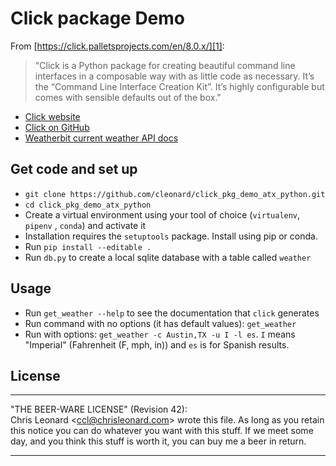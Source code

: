 # Click package Demo

From [https://click.palletsprojects.com/en/8.0.x/][1]:

> "Click is a Python package for creating beautiful command line interfaces in a composable way with as little code as necessary. It’s the “Command Line Interface Creation Kit”. It’s highly configurable but comes with sensible defaults out of the box."

- [Click website][1]
- [Click on GitHub][2]
- [Weatherbit current weather API docs][3]

## Get code and set up

- `git clone https://github.com/cleonard/click_pkg_demo_atx_python.git`
- `cd click_pkg_demo_atx_python`
- Create a virtual environment using your tool of choice (`virtualenv`, `pipenv`
  , `conda`) and activate it
- Installation requires the `setuptools` package. Install using pip or conda.
- Run `pip install --editable .`
- Run `db.py` to create a local sqlite database with a table called `weather`

## Usage

- Run `get_weather --help` to see the documentation that `click` generates
- Run command with no options (it has default values): `get_weather`
- Run with options: `get_weather -c Austin,TX -u I -l es`.  `I` means "Imperial"
  (Fahrenheit (F, mph, in)) and `es` is for Spanish results.

## License

***********************************************************  
"THE BEER-WARE LICENSE" (Revision 42):  
Chris Leonard <<ccl@chrisleonard.com>> wrote this file.  As long as you retain
this notice you can do whatever you want with this stuff. If we meet some day,
and you think this stuff is worth it, you can buy me a beer in return.  
***********************************************************

[1]: https://click.palletsprojects.com/en/8.0.x/
[2]: https://github.com/pallets/click/
[3]: https://www.weatherbit.io/api/weather-current

